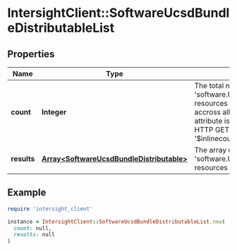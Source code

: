 # IntersightClient::SoftwareUcsdBundleDistributableList

## Properties

| Name | Type | Description | Notes |
| ---- | ---- | ----------- | ----- |
| **count** | **Integer** | The total number of &#39;software.UcsdBundleDistributable&#39; resources matching the request, accross all pages. The &#39;Count&#39; attribute is included when the HTTP GET request includes the &#39;$inlinecount&#39; parameter. | [optional] |
| **results** | [**Array&lt;SoftwareUcsdBundleDistributable&gt;**](SoftwareUcsdBundleDistributable.md) | The array of &#39;software.UcsdBundleDistributable&#39; resources matching the request. | [optional] |

## Example

```ruby
require 'intersight_client'

instance = IntersightClient::SoftwareUcsdBundleDistributableList.new(
  count: null,
  results: null
)
```

